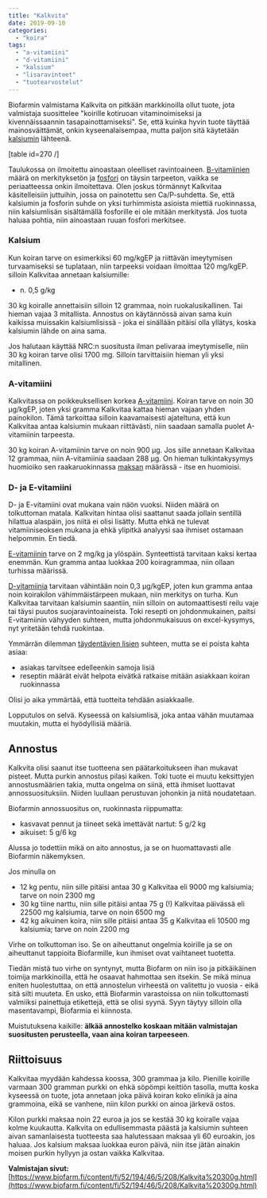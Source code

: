 ```yaml
---
title: "Kalkvita"
date: 2019-09-10
categories: 
  - "koira"
tags: 
  - "a-vitamiini"
  - "d-vitamiini"
  - "kalsium"
  - "lisaravinteet"
  - "tuotearvostelut"
---
```


Biofarmin valmistama Kalkvita on pitkään markkinoilla ollut tuote, jota valmistaja suosittelee "koirille kotiruoan vitaminoimiseksi ja kivennäissaannin tasapainottamiseksi". Se, että kuinka hyvin tuote täyttää mainosväittämät, onkin kyseenalaisempaa, mutta paljon sitä käytetään [kalsiumin](https://www.katiska.eu/infokortit/info-mineraalit/koira-ja-kalsium/) lähteenä.

<!--more-->

\[table id=270 /\]

Taulukossa on ilmoitettu ainoastaan oleelliset ravintoaineen. [B-vitamiinien](https://www.katiska.eu/tieto/b-vitamiinit/b-vitamiinit-lyhyesti/) määrä on merkityksetön ja [fosfori](https://www.katiska.eu/tieto/koira-tarve-mineraali/fosfori/) on täysin tarpeeton, vaikka se periaatteessa onkin ilmoitettava. Olen joskus törmännyt Kalkvitaa käsitelleisiin juttuihin, jossa on painotettu sen Ca/P-suhdetta. Se, että kalsiumin ja fosforin suhde on yksi turhimmista asioista miettiä ruokinnassa, niin kalsiumlisän sisältämällä fosforille ei ole mitään merkitystä. Jos tuota haluaa pohtia, niin ainoastaan ruuan fosfori merkitsee.

### Kalsium

Kun koiran tarve on esimerkiksi 60 mg/kgEP ja riittävän imeytymisen turvaamiseksi se tuplataan, niin tarpeeksi voidaan ilmoittaa 120 mg/kgEP. silloin Kalkvitaa annetaan kalsiumille:

- n. 0,5 g/kg

30 kg koiralle annettaisiin silloin 12 grammaa, noin ruokalusikallinen. Tai hieman vajaa 3 mitallista. Annostus on käytännössä aivan sama kuin kaikissa muissakin kalsiumlisissä - joka ei sinällään pitäisi olla yllätys, koska kalsiumin lähde on aina sama.

Jos halutaan käyttää NRC:n suositusta ilman pelivaraa imeytymiselle, niin 30 kg koiran tarve olisi 1700 mg. Silloin tarvittaisiin hieman yli yksi mitallinen.

### A-vitamiini

Kalkvitassa on poikkeuksellisen korkea [A-vitamiini](https://www.katiska.eu/infokortit/info-vitamiinit/a-vitamiini-retinoli/). Koiran tarve on noin 30 µg/kgEP, joten yksi gramma Kalkvitaa kattaa hieman vajaan yhden painokilon. Tämä tarkoittaa silloin kaavamaisesti ajateltuna, että kun Kalkvitaa antaa kalsiumin mukaan riittävästi, niin saadaan samalla puolet A-vitamiinin tarpeesta.

30 kg koiran A-vitamiinin tarve on noin 900 µg. Jos sille annetaan Kalkvitaa 12 grammaa, niin A-vitamiinia saadaan 288 µg. On hieman tulkintakysymys huomioiko sen raakaruokinnassa [maksan](https://www.katiska.eu/infokortit/info-raaka-aineet/maksa-koiran-ruokana/) määrässä - itse en huomioisi.

### D- ja E-vitamiini

D- ja E-vitamiini ovat mukana vain näön vuoksi. Niiden määrä on tolkuttoman matala. Kalkvitan hintaa olisi saattanut saada jollain sentillä hilattua alaspäin, jos niitä ei olisi lisätty. Mutta ehkä ne tulevat vitamiiniseoksen mukana ja ehkä ylipitkä analyysi saa ihmiset ostamaan helpommin. En tiedä.

[E-vitamiinin](https://www.katiska.eu/tieto/koira-tarve-vitamiini/e-vitamiini-ja-koira/) tarve on 2 mg/kg ja ylöspäin. Synteettistä tarvitaan kaksi kertaa enemmän. Kun gramma antaa luokkaa 200 koiragrammaa, niin ollaan turhissa määrissä.

[D-vitamiinia](https://www.katiska.eu/tieto/koira-tarve-vitamiini/d-vitamiini-koiralle/) tarvitaan vähintään noin 0,3 µg/kgEP, joten kun gramma antaa noin koirakilon vähimmäistärpeen mukaan, niin merkitys on turha. Kun Kalkvitaa tarvitaan kalsiumin saantiin, niin silloin on automaattisesti reilu vaje tai täysi puutos suojaravintoaineista. Toki resepti on johdonmukainen, paitsi E-vitamiinin vähyyden suhteen, mutta johdonmukaisuus on excel-kysymys, nyt yritetään tehdä ruokintaa.

Ymmärrän dilemman [täydentävien lisien](https://www.katiska.eu/ruokinta/lisaravinteet/taysi-vai-taydentava-lisa/) suhteen, mutta se ei poista kahta asiaa:

- asiakas tarvitsee edelleenkin samoja lisiä
- reseptin määrät eivät helpota eivätkä ratkaise mitään asiakkaan koiran ruokinnassa

Olisi jo aika ymmärtää, että tuotteita tehdään asiakkaalle.

Lopputulos on selvä. Kyseessä on kalsiumlisä, joka antaa vähän muutamaa muutakin, mutta ei hyödyllisiä määriä.

## Annostus

Kalkvita olisi saanut itse tuotteena sen päätarkoitukseen ihan mukavat pisteet. Mutta purkin annostus pilasi kaiken. Toki tuote ei muutu keksittyjen annostusmäärien takia, mutta ongelma on siinä, että ihmiset luottavat annossuosituksiin. Niiden luullaan perustuvan johonkin ja niitä noudatetaan.

Biofarmin annossuositus on, ruokinnasta riippumatta:

- kasvavat pennut ja tiineet sekä imettävät nartut: 5 g/2 kg
- aikuiset: 5 g/6 kg

Alussa jo todettiin mikä on aito annostus, ja se on huomattavasti alle Biofarmin näkemyksen.

Jos minulla on

- 12 kg pentu, niin sille pitäisi antaa 30 g Kalkvitaa eli 9000 mg kalsiumia; tarve on noin 2300 mg
- 30 kg tiine narttu, niin sille pitäisi antaa 75 g (!) Kalkvitaa päivässä eli 22500 mg kalsiumia, tarve on noin 6500 mg
- 42 kg aikuinen koira, niin sille pitäisi antaa 35 g Kalkvitaa eli 10500 mg kalsiumia; tarve on noin 2200 mg

Virhe on tolkuttoman iso. Se on aiheuttanut ongelmia koirille ja se on aiheuttanut tappioita Biofarmille, kun ihmiset ovat vaihtaneet tuotetta.

Tiedän mistä tuo virhe on syntynyt, mutta Biofarm on niin iso ja pitkäikäinen toimija markkinoilla, että he osaavat hahmottaa sen itsekin. Se mikä minua eniten huolestuttaa, on että annostelun virheestä on valitettu jo vuosia - eikä sitä silti muuteta. En usko, että Biofarmin varastoissa on niin tolkuttomasti valmiiksi painettuja etikettejä, että se olisi syynä. Syyn täytyy silloin olla masentavampi, Biofarmia ei kiinnosta.

Muistutuksena kaikille: **älkää annostelko koskaan mitään valmistajan suositusten perusteella, vaan aina koiran tarpeeseen**.

## Riittoisuus

Kalkvitaa myydään kahdessa koossa, 300 grammaa ja kilo. Pienille koirille varmaan 300 gramman purkki on ehkä söpömpi keittiön tasolla, mutta koska kyseessä on tuote, jota annetaan joka päivä koiran koko elinikä ja aina grammoina, eikä se vanhene, niin kilon purkki on ainoa järkevä ostos.

Kilon purkki maksaa noin 22 euroa ja jos se kestää 30 kg koiralle vajaa kolme kuukautta. Kalkvita on edullisemmasta päästä ja kalsiumin suhteen aivan samanlaisesta tuotteesta saa halutessaan maksaa yli 60 euroakin, jos haluaa. Jos kalsium maksaa luokkaa euron päivä, niin itse jätän ainakin moisen purkin hyllyyn ja ostan vaikka Kalkvitaa.

**Valmistajan sivut:** [https://www.biofarm.fi/content/fi/52/194/46/5/208/Kalkvita%20300g.html](https://www.biofarm.fi/content/fi/52/194/46/5/208/Kalkvita%20300g.html)
